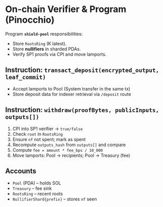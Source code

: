 # On-chain Verifier & Program (Pinocchio)

Program **`shield-pool`** responsibilities:
- Store `RootsRing` (K latest).
- Store **nullifiers** in sharded PDAs.
- Verify SP1 proofs via CPI and move lamports.

## Instruction: `transact_deposit(encrypted_output, leaf_commit)`
- Accept lamports to Pool (System transfer in the same tx)
- Store deposit data for indexer retrieval via `/deposit` route

## Instruction: `withdraw(proofBytes, publicInputs, outputs[])`
1. CPI into SP1 verifier → `true/false`
2. Check `root` in `RootsRing`
3. Ensure `nf` not spent; mark as spent
4. Recompute `outputs_hash` from `outputs[]` and compare
5. Compute `fee = amount * fee_bps / 10_000`
6. Move lamports: Pool → recipients; Pool → Treasury (fee)

## Accounts
- `Pool` (PDA) – holds SOL
- `Treasury` – fee sink
- `RootsRing` – recent roots
- `NullifierShard{prefix}` – stores `nf` seen